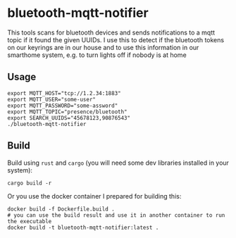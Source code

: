 # bluetooth-mqtt-notifier

This tools scans for bluetooth devices and sends notifications to a mqtt topic if it found the given UUIDs.
I use this to detect if the bluetooth tokens on our keyrings are in our house and to use this information in our smarthome system, e.g. to turn lights off if nobody is at home

## Usage

```
export MQTT_HOST="tcp://1.2.34:1883"
export MQTT_USER="some-user"
export MQTT_PASSWORD="some-assword"
export MQTT_TOPIC="presence/bluetooth"
export SEARCH_UUIDS="45678123,90876543"
./bluetooth-mqtt-notifier
```

## Build

Build using `rust` and `cargo` (you will need some dev libraries installed in your system):

```
cargo build -r
```

Or you use the docker container I prepared for building this:


```
docker build -f Dockerfile.build .
# you can use the build result and use it in another container to run the executable
docker build -t bluetooth-mqtt-notifier:latest .
```

